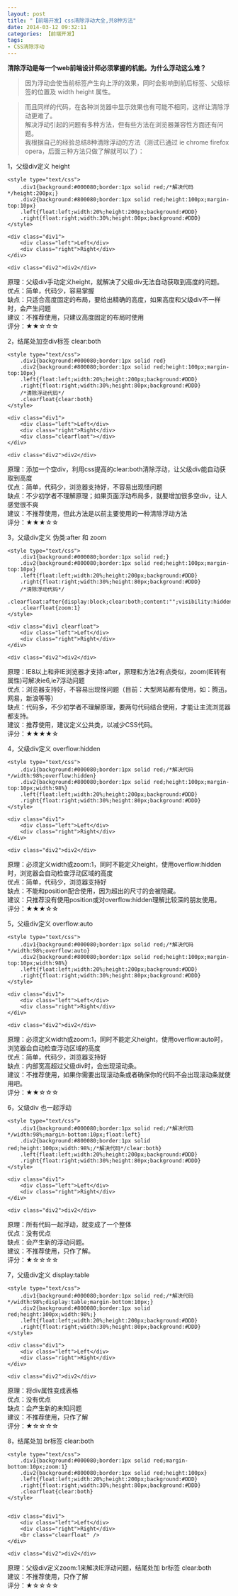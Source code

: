 ```yaml
---
layout: post
title: "【前端开发】css清除浮动大全,共8种方法"
date: 2014-03-12 09:32:11
categories: 【前端开发】
tags:
- CSS清除浮动
---
```

**清除浮动是每一个web前端设计师必须掌握的机能。为什么浮动这么难？**  

> 因为浮动会使当前标签产生向上浮的效果，同时会影响到前后标签、父级标签的位置及 width height 属性。  

> 而且同样的代码，在各种浏览器中显示效果也有可能不相同，这样让清除浮动更难了。  
> 解决浮动引起的问题有多种方法，但有些方法在浏览器兼容性方面还有问题。  
> 我根据自己的经验总结8种清除浮动的方法（测试已通过 ie chrome firefox opera，后面三种方法只做了解就可以了）：  

1，父级div定义 height  

```
<style type="text/css">
    .div1{background:#000080;border:1px solid red;/*解决代码*/height:200px;}
    .div2{background:#800080;border:1px solid red;height:100px;margin-top:10px}
    .left{float:left;width:20%;height:200px;background:#DDD}
    .right{float:right;width:30%;height:80px;background:#DDD}
</style>

<div class="div1">
    <div class="left">Left</div>
    <div class="right">Right</div>
</div>

<div class="div2">div2</div>
```

原理：父级div手动定义height，就解决了父级div无法自动获取到高度的问题。  
优点：简单，代码少，容易掌握  
缺点：只适合高度固定的布局，要给出精确的高度，如果高度和父级div不一样时，会产生问题  
建议：不推荐使用，只建议高度固定的布局时使用  
评分：★★☆☆☆  

2，结尾处加空div标签 clear:both  

```
<style type="text/css">
    .div1{background:#000080;border:1px solid red}
    .div2{background:#800080;border:1px solid red;height:100px;margin-top:10px}
    .left{float:left;width:20%;height:200px;background:#DDD}
    .right{float:right;width:30%;height:80px;background:#DDD}
    /*清除浮动代码*/
    .clearfloat{clear:both}
</style>

<div class="div1">
    <div class="left">Left</div>
    <div class="right">Right</div>
    <div class="clearfloat"></div>
</div>

<div class="div2">div2</div>
```

原理：添加一个空div，利用css提高的clear:both清除浮动，让父级div能自动获取到高度  
优点：简单，代码少，浏览器支持好，不容易出现怪问题  
缺点：不少初学者不理解原理；如果页面浮动布局多，就要增加很多空div，让人感觉很不爽  
建议：不推荐使用，但此方法是以前主要使用的一种清除浮动方法  
评分：★★★☆☆  

3，父级div定义 伪类:after 和 zoom  

```
<style type="text/css">
    .div1{background:#000080;border:1px solid red;}
    .div2{background:#800080;border:1px solid red;height:100px;margin-top:10px}
    .left{float:left;width:20%;height:200px;background:#DDD}
    .right{float:right;width:30%;height:80px;background:#DDD}
    /*清除浮动代码*/
    .clearfloat:after{display:block;clear:both;content:"";visibility:hidden;height:0}
    .clearfloat{zoom:1}
</style>

<div class="div1 clearfloat">
    <div class="left">Left</div>
    <div class="right">Right</div>
</div>

<div class="div2">div2</div>
```

原理：IE8以上和非IE浏览器才支持:after，原理和方法2有点类似，zoom(IE转有属性)可解决ie6,ie7浮动问题  
优点：浏览器支持好，不容易出现怪问题（目前：大型网站都有使用，如：腾迅，网易，新浪等等）  
缺点：代码多，不少初学者不理解原理，要两句代码结合使用，才能让主流浏览器都支持。  
建议：推荐使用，建议定义公共类，以减少CSS代码。  
评分：★★★★☆  

4，父级div定义 overflow:hidden  

```
<style type="text/css">
    .div1{background:#000080;border:1px solid red;/*解决代码*/width:98%;overflow:hidden}
    .div2{background:#800080;border:1px solid red;height:100px;margin-top:10px;width:98%}
    .left{float:left;width:20%;height:200px;background:#DDD}
    .right{float:right;width:30%;height:80px;background:#DDD}
</style>

<div class="div1">
    <div class="left">Left</div>
    <div class="right">Right</div>
</div>

<div class="div2">div2</div>
```

原理：必须定义width或zoom:1，同时不能定义height，使用overflow:hidden时，浏览器会自动检查浮动区域的高度  
优点：简单，代码少，浏览器支持好  
缺点：不能和position配合使用，因为超出的尺寸的会被隐藏。  
建议：只推荐没有使用position或对overflow:hidden理解比较深的朋友使用。  
评分：★★★☆☆  

5，父级div定义 overflow:auto  

```
<style type="text/css">
    .div1{background:#000080;border:1px solid red;/*解决代码*/width:98%;overflow:auto}
    .div2{background:#800080;border:1px solid red;height:100px;margin-top:10px;width:98%}
    .left{float:left;width:20%;height:200px;background:#DDD}
    .right{float:right;width:30%;height:80px;background:#DDD}
</style>

<div class="div1">
    <div class="left">Left</div>
    <div class="right">Right</div>
</div>

<div class="div2">div2</div>
```

原理：必须定义width或zoom:1，同时不能定义height，使用overflow:auto时，浏览器会自动检查浮动区域的高度  
优点：简单，代码少，浏览器支持好  
缺点：内部宽高超过父级div时，会出现滚动条。  
建议：不推荐使用，如果你需要出现滚动条或者确保你的代码不会出现滚动条就使用吧。  
评分：★★☆☆☆  


6，父级div 也一起浮动  

```
<style type="text/css">
    .div1{background:#000080;border:1px solid red;/*解决代码*/width:98%;margin-bottom:10px;float:left}
    .div2{background:#800080;border:1px solid red;height:100px;width:98%;/*解决代码*/clear:both}
    .left{float:left;width:20%;height:200px;background:#DDD}
    .right{float:right;width:30%;height:80px;background:#DDD}
</style>

<div class="div1">
    <div class="left">Left</div>
    <div class="right">Right</div>
</div>

<div class="div2">div2</div>
```

原理：所有代码一起浮动，就变成了一个整体  
优点：没有优点  
缺点：会产生新的浮动问题。  
建议：不推荐使用，只作了解。  
评分：★☆☆☆☆  

7，父级div定义 display:table  

```
<style type="text/css">
    .div1{background:#000080;border:1px solid red;/*解决代码*/width:98%;display:table;margin-bottom:10px;}
    .div2{background:#800080;border:1px solid red;height:100px;width:98%;}
    .left{float:left;width:20%;height:200px;background:#DDD}
    .right{float:right;width:30%;height:80px;background:#DDD}
</style>

<div class="div1">
    <div class="left">Left</div>
    <div class="right">Right</div>
</div>

<div class="div2">div2</div>
```

原理：将div属性变成表格  
优点：没有优点  
缺点：会产生新的未知问题  
建议：不推荐使用，只作了解  
评分：★☆☆☆☆  


8，结尾处加 br标签 clear:both  

```
<style type="text/css">
    .div1{background:#000080;border:1px solid red;margin-bottom:10px;zoom:1}
    .div2{background:#800080;border:1px solid red;height:100px}
    .left{float:left;width:20%;height:200px;background:#DDD}
    .right{float:right;width:30%;height:80px;background:#DDD}
    .clearfloat{clear:both}
</style>


<div class="div1">
    <div class="left">Left</div>
    <div class="right">Right</div>
    <br class="clearfloat" />
</div>

<div class="div2">div2</div>
```

原理：父级div定义zoom:1来解决IE浮动问题，结尾处加 br标签 clear:both  
建议：不推荐使用，只作了解  
评分：★☆☆☆☆  